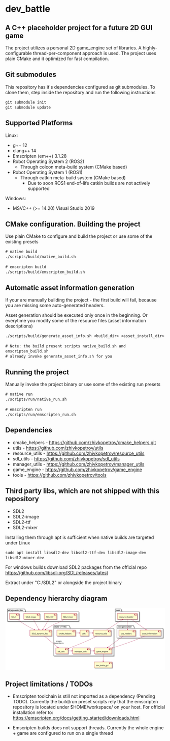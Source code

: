 # dev_battle

## A C++ placeholder project for a future 2D GUI game

The project utilizes a personal 2D game_engine set of libraries.
A highly-configurable thread-per-component approach is used.
The project uses plain CMake and it optimized for fast compilation.

## Git submodules
This repository has it's dependencies configured as git submodules.
To clone them, step inside the repository and run the following instructions
```
git submodule init
git submodule update
```

## Supported Platforms
Linux:
  - g++ 12
  - clang++ 14
  - Emscripten (em++) 3.1.28
  - Robot Operating System 2 (ROS2)
    - Through colcon meta-build system (CMake based)
  - Robot Operating System 1 (ROS1)
    - Through catkin meta-build system (CMake based)
      - Due to soon ROS1 end-of-life catkin builds are not actively supported

Windows:
  - MSVC++ (>= 14.20) Visual Studio 2019

## CMake configuration. Building the project
Use plain CMake to configure and build the project or use some of the existing presets
```
# native build
./scripts/build/native_build.sh

# emscripten build
./scripts/build/emscripten_build.sh
```

## Automatic asset information generation
If your are manually building the project - the first build will fail, because you are missing some auto-generated headers.

Asset generation should be executed only once in the beginning.
Or everytime you modify some of the resource files (asset information descriptions)

```
./scripts/build/generate_asset_info.sh <build_dir> <asset_install_dir>

# Note: the build present scripts native_build.sh and emscripten_build.sh
# already invoke generate_asset_info.sh for you
```

## Running the project
Manually invoke the project binary or use some of the existing run presets
```
# native run
./scripts/run/native_run.sh

# emscripten run
./scripts/run/emscripten_run.sh
```

## Dependencies
- cmake_helpers - https://github.com/zhivkopetrov/cmake_helpers.git
- utils - https://github.com/zhivkopetrov/utils
- resource_utils - https://github.com/zhivkopetrov/resource_utils
- sdl_utils - https://github.com/zhivkopetrov/sdl_utils
- manager_utils - https://github.com/zhivkopetrov/manager_utils
- game_engine - https://github.com/zhivkopetrov/game_engine
- tools - https://github.com/zhivkopetrov/tools

## Third party libs, which are not shipped with this repository
- SDL2
- SDL2-image
- SDL2-ttf
- SDL2-mixer

Installing them through apt is sufficient when native builds are targeted under Linux

```
sudo apt install libsdl2-dev libsdl2-ttf-dev libsdl2-image-dev libsdl2-mixer-dev
```

For windows builds download SDL2 packages from the official repo
https://github.com/libsdl-org/SDL/releases/latest

Extract under "C:/SDL2" or alongside the project binary 

## Dependency hierarchy diagram
![](doc/dev_battle_gui_hierarchy_diagram.svg)

## Project limitations / TODOs
- Emscripten toolchain is still not imported as a dependency (Pending TODO).
Currently the build/run preset scripts rely that the emscripten repository is located under $HOME/workspace/ on your host.
For official installation refer to: https://emscripten.org/docs/getting_started/downloads.html

- Emscripten builds does not support threads.
Currently the whole engine + game are configured to run on a single thread
